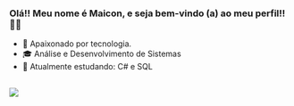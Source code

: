 ### Olá!! Meu nome é Maicon, e seja bem-vindo (a) ao meu perfil!!👨‍💻

- 💚  Apaixonado por tecnologia.
- 🎓  Análise e Desenvolvimento de Sistemas 
- 🧠  Atualmente estudando: C# e SQL

##




##



  <a href="https://www.linkedin.com/in/maiconailton" target="_blank"><img src="https://img.shields.io/badge/-LinkedIn-%230077B5?style=for-the-badge&logo=linkedin&logoColor=white" target="_blank"></a> 
 
